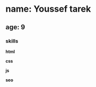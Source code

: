 [](https://upload.wikimedia.org/wikipedia/commons/5/56/Tiger.50.jpg)
# name: Youssef tarek

## age: 9

### skills

**html**

**css**

**js**

**seo**
